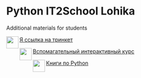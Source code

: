 # Python IT2School Lohika
Additional materials for students  

<a href="url"><img src="http://s1.iconbird.com/ico/0512/WebIcons/file1337471580.png" align="left" height="32" width="32" ></a>[Я ссылка на тринкет](https://ikseek.trinket.io/python-cik-0-1#/0-1-zdravstvuj-mir/privet-python)

<a href="url"><img src="https://upload.wikimedia.org/wikipedia/ru/f/f4/System_Explorer_Icon.png" align="left" height="32" width="32" ></a> [Вспомагательный интерактивный курс ](http://pythontutor.ru/lessons/inout_and_arithmetic_operations/)

<a href="url"><img src="http://www.freeiconspng.com/uploads/book-icon--awesome-book-icon--softiconsm-15.png" align="left" height="32" width="32" ></a>
[Книги по Python](/Books)
